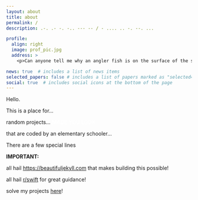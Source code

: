 ```yaml
---
layout: about
title: about
permalink: /
description: .-. .- -. -.. --- -- / - .... .. -. --. ...

profile:
  align: right
  image: prof_pic.jpg
  address: >
    <p>Can anyone tell me why an angler fish is on the surface of the sea?</p>

news: true  # includes a list of news items
selected_papers: false # includes a list of papers marked as "selected={true}"
social: true  # includes social icons at the bottom of the page
---
```


Hello.


This is a place for…


random projects… <style type="text/css">
 span.bold-white {
    color: white;
    font-weight: bold;
}
</style>
<span class="bold-white">MADE YOU LOOK</span>


that are coded by an elementary schooler...


There are a few special lines 


**IMPORTANT:**


all hail https://beautifuljekyll.com that makes building this possible!


all hail [r/swift](https://www.reddit.com/r/swift/) for great guidance!


solve my projects [here](https://randombrick.me/projects/)!
